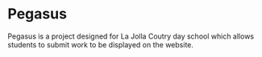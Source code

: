 # Pegasus

Pegasus is a project designed for La Jolla Coutry day school which allows students to submit work to be displayed on the website.
